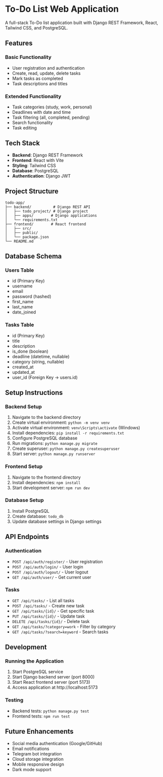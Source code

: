 # To-Do List Web Application

A full-stack To-Do list application built with Django REST Framework, React, Tailwind CSS, and PostgreSQL.

## Features

### Basic Functionality
- User registration and authentication
- Create, read, update, delete tasks
- Mark tasks as completed
- Task descriptions and titles

### Extended Functionality
- Task categories (study, work, personal)
- Deadlines with date and time
- Task filtering (all, completed, pending)
- Search functionality
- Task editing

## Tech Stack

- **Backend**: Django REST Framework
- **Frontend**: React with Vite
- **Styling**: Tailwind CSS
- **Database**: PostgreSQL
- **Authentication**: Django JWT

## Project Structure

```
todo-app/
├── backend/          # Django REST API
│   ├── todo_project/ # Django project
│   ├── apps/        # Django applications
│   └── requirements.txt
├── frontend/        # React frontend
│   ├── src/
│   ├── public/
│   └── package.json
└── README.md
```

## Database Schema

### Users Table
- id (Primary Key)
- username
- email
- password (hashed)
- first_name
- last_name
- date_joined

### Tasks Table
- id (Primary Key)
- title
- description
- is_done (boolean)
- deadline (datetime, nullable)
- category (string, nullable)
- created_at
- updated_at
- user_id (Foreign Key → users.id)

## Setup Instructions

### Backend Setup
1. Navigate to the backend directory
2. Create virtual environment: `python -m venv venv`
3. Activate virtual environment: `venv\Scripts\activate` (Windows)
4. Install dependencies: `pip install -r requirements.txt`
5. Configure PostgreSQL database
6. Run migrations: `python manage.py migrate`
7. Create superuser: `python manage.py createsuperuser`
8. Start server: `python manage.py runserver`

### Frontend Setup
1. Navigate to the frontend directory
2. Install dependencies: `npm install`
3. Start development server: `npm run dev`

### Database Setup
1. Install PostgreSQL
2. Create database: `todo_db`
3. Update database settings in Django settings

## API Endpoints

### Authentication
- `POST /api/auth/register/` - User registration
- `POST /api/auth/login/` - User login
- `POST /api/auth/logout/` - User logout
- `GET /api/auth/user/` - Get current user

### Tasks
- `GET /api/tasks/` - List all tasks
- `POST /api/tasks/` - Create new task
- `GET /api/tasks/{id}/` - Get specific task
- `PUT /api/tasks/{id}/` - Update task
- `DELETE /api/tasks/{id}/` - Delete task
- `GET /api/tasks/?category=work` - Filter by category
- `GET /api/tasks/?search=keyword` - Search tasks

## Development

### Running the Application
1. Start PostgreSQL service
2. Start Django backend server (port 8000)
3. Start React frontend server (port 5173)
4. Access application at http://localhost:5173

### Testing
- Backend tests: `python manage.py test`
- Frontend tests: `npm run test`

## Future Enhancements
- Social media authentication (Google/GitHub)
- Email notifications
- Telegram bot integration
- Cloud storage integration
- Mobile responsive design
- Dark mode support